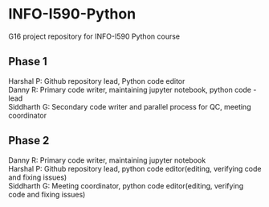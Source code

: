 # INFO-I590-Python
G16 project repository for INFO-I590 Python course

## Phase 1  
Harshal P: Github repository lead, Python code editor  
Danny R: Primary code writer, maintaining jupyter notebook, python code - lead    
Siddharth G: Secondary code writer and parallel process for QC, meeting coordinator  

## Phase 2
Danny R: Primary code writer, maintaining jupyter notebook  
Harshal P: Github repository lead, python code editor(editing, verifying code and fixing issues)    
Siddharth G: Meeting coordinator, python code editor(editing, verifying code and fixing issues)    
